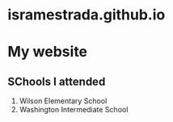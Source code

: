 # isramestrada.github.io

<h1>My website</h1>
<h2>SChools I attended</h2>
<ol>
  <li>Wilson Elementary School</li>
  <li>Washington Intermediate School</li> </ol>
